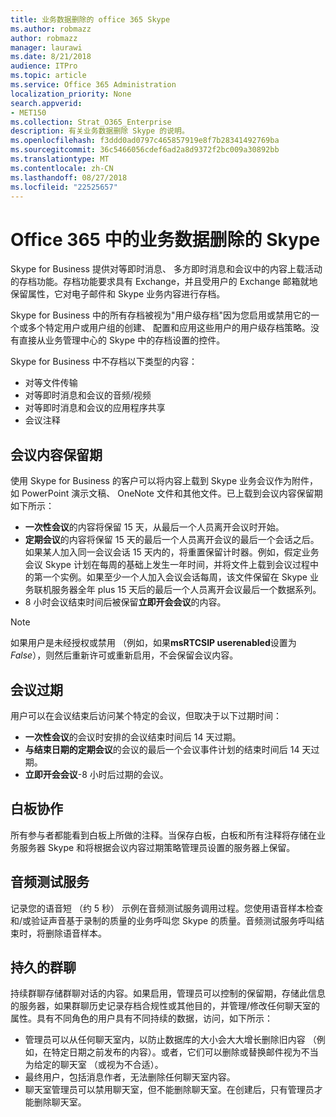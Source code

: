 ```yaml
---
title: 业务数据删除的 office 365 Skype
ms.author: robmazz
author: robmazz
manager: laurawi
ms.date: 8/21/2018
audience: ITPro
ms.topic: article
ms.service: Office 365 Administration
localization_priority: None
search.appverid:
- MET150
ms.collection: Strat_O365_Enterprise
description: 有关业务数据删除 Skype 的说明。
ms.openlocfilehash: f3ddd0ad0797c465857919e8f7b28341492769ba
ms.sourcegitcommit: 36c5466056cdef6ad2a8d9372f2bc009a30892bb
ms.translationtype: MT
ms.contentlocale: zh-CN
ms.lasthandoff: 08/27/2018
ms.locfileid: "22525657"
---
```

# <a name="skype-for-business-data-deletion-in-office-365"></a>Office 365 中的业务数据删除的 Skype

Skype for Business 提供对等即时消息、 多方即时消息和会议中的内容上载活动的存档功能。存档功能要求具有 Exchange，并且受用户的 Exchange 邮箱就地保留属性，它对电子邮件和 Skype 业务内容进行存档。

Skype for Business 中的所有存档被视为"用户级存档"因为您启用或禁用它的一个或多个特定用户或用户组的创建、 配置和应用这些用户的用户级存档策略。没有直接从业务管理中心的 Skype 中的存档设置的控件。

Skype for Business 中不存档以下类型的内容： 
- 对等文件传输
- 对等即时消息和会议的音频/视频
- 对等即时消息和会议的应用程序共享
- 会议注释 

## <a name="meeting-content-retention"></a>会议内容保留期
使用 Skype for Business 的客户可以将内容上载到 Skype 业务会议作为附件，如 PowerPoint 演示文稿、 OneNote 文件和其他文件。已上载到会议内容保留期如下所示：
- **一次性会议**的内容将保留 15 天，从最后一个人员离开会议时开始。
- **定期会议**的内容将保留 15 天的最后一个人员离开会议的最后一个会话之后。如果某人加入同一会议会话 15 天内的，将重置保留计时器。例如，假定业务会议 Skype 计划在每周的基础上发生一年时间，并将文件上载到会议过程中的第一个实例。如果至少一个人加入会议会话每周，该文件保留在 Skype 业务联机服务器全年 plus 15 天后的最后一个人员离开会议最后一个数据系列。
- 8 小时会议结束时间后被保留**立即开会会议**的内容。

> [!NOTE]
> 如果用户是未经授权或禁用 （例如，如果**msRTCSIP userenabled**设置为*False*），则然后重新许可或重新启用，不会保留会议内容。

## <a name="meeting-expiration"></a>会议过期
用户可以在会议结束后访问某个特定的会议，但取决于以下过期时间：
- **一次性会议**的会议时安排的会议结束时间后 14 天过期。
- **与结束日期的定期会议**的会议的最后一个会议事件计划的结束时间后 14 天过期。
- **立即开会会议**-8 小时后过期的会议。

## <a name="whiteboard-collaboration"></a>白板协作
所有参与者都能看到白板上所做的注释。当保存白板，白板和所有注释将存储在业务服务器 Skype 和将根据会议内容过期策略管理员设置的服务器上保留。

## <a name="audio-test-service"></a>音频测试服务
记录您的语音短 （约 5 秒） 示例在音频测试服务调用过程。您使用语音样本检查和/或验证声音基于录制的质量的业务呼叫您 Skype 的质量。音频测试服务呼叫结束时，将删除语音样本。

## <a name="persistent-group-chat"></a>持久的群聊
持续群聊存储群聊对话的内容。如果启用，管理员可以控制的保留期，存储此信息的服务器，如果群聊历史记录存档合规性或其他目的，并管理/修改任何聊天室的属性。具有不同角色的用户具有不同持续的数据，访问，如下所示：
- 管理员可以从任何聊天室内，以防止数据库的大小会大大增长删除旧内容 （例如，在特定日期之前发布的内容）。或者，它们可以删除或替换邮件视为不当为给定的聊天室 （或视为不合适）。
- 最终用户，包括消息作者，无法删除任何聊天室内容。
- 聊天室管理员可以禁用聊天室，但不能删除聊天室。在创建后，只有管理员才能删除聊天室。